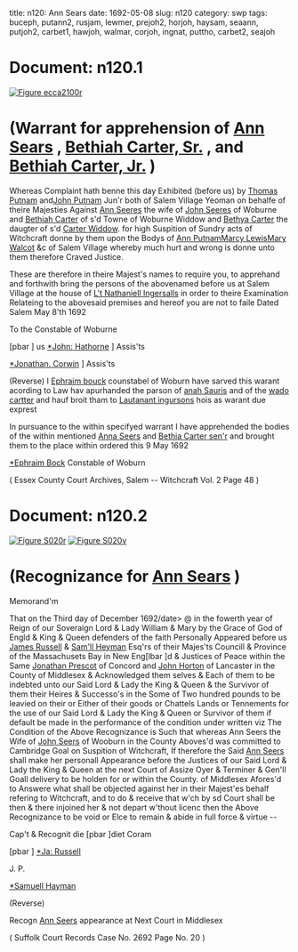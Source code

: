 title: n120: Ann Sears
date: 1692-05-08
slug: n120
category: swp
tags: buceph, putann2, rusjam, lewmer, prejoh2, horjoh, haysam, seaann, putjoh2, carbet1, hawjoh, walmar, corjoh, ingnat, puttho, carbet2, seajoh




# Document: n120.1

<a href="archives/ecca/large/ecca2100r.jpg" class="jqueryLightbox">![Figure ecca2100r](archives/ecca/thumb/ecca2100r.jpg)</a>

# (Warrant for apprehension of [Ann Sears](/tag/seaann.html) , [Bethiah Carter, Sr.](/tag/carbet1.html) , and [Bethiah Carter, Jr.](/tag/carbet2.html) )

Whereas Complaint hath benne this day Exhibited (before us) by [Thomas Putnam](/tag/puttho.html) and[John Putnam](/tag/putjoh2.html) Jun'r both of Salem Village Yeoman on behalfe of theire Majesties Against [Ann Seeres](/tag/seaann.html) the wife of [John Seeres](/tag/seajoh.html) of Woburne and [Bethiah Carter](/tag/carbet1.html) of s'd Towne of Woburne Widdow and [Bethya Carter](/tag/carbet2.html) the daugter of s'd [Carter Widdow](/tag/carbet1.html). for high Suspition of Sundry acts of Witchcraft donne by them upon the Bodys of [Ann Putnam](/tag/putann2.html)[Marcy Lewis](/tag/lewmer.html)[Mary Walcot](/tag/walmar.html) &c of Salem Village whereby much hurt and wrong is donne unto them therefore Craved Justice.

These are therefore in theire Majest's names to require you, to apprehand and forthwith bring the persons of the abovenamed before us at Salem Village at the house of [L't Nathaniell Ingersalls](/tag/ingnat.html) in order to theire Examination Relateing to the abovesaid premises and hereof you are not to faile Dated Salem May 8'th 1692

To the Constable of Woburne 

[pbar ] us [*John: Hathorne](/tag/hawjoh.html) ] Assis'ts

[*Jonathan. Corwin](/tag/corjoh.html) ] Assis'ts

(Reverse) I [Ephraim bouck](/tag/buceph.html) counstabel of Woburn have sarved this warant acording to Law hav apurhanded the parson of [anah Sauris](/tag/seaann.html) and of the [wado cartter](/tag/carbet1.html) and hauf broit tham to [Lautanant ingursons](/tag/ingnat.html) hois as warant due exprest

In pursuance to the within specifyed warrant I have apprehended the bodies of the within mentioned [Anna Seers](/tag/seaann.html) and [Bethia Carter sen'r](/tag/carbet1.html) and brought them to the place within ordered this 9 May 1692 

[*Ephraim Bock](/tag/buceph.html) Constable of Woburn

( Essex County Court Archives, Salem -- Witchcraft Vol. 2 Page 48 )


# Document: n120.2

<a href="archives/Suffolk/large/S020A.jpg" class="jqueryLightbox">![Figure S020r](archives/Suffolk/small/S020A.jpg)</a>
<a href="archives/Suffolk/large/S020B.jpg" class="jqueryLightbox">![Figure S020v](archives/Suffolk/small/S020B.jpg)</a>

# (Recognizance for [Ann Sears](/tag/seaann.html) )

Memorand'm

That on the Third day of December 1692/date> @ in the fowerth year of Reign of our Soveraign Lord & Lady William & Mary by the Grace of God of Engld & King & Queen defenders of the faith Personally Appeared before us [James Russell](/tag/rusjam.html) & [Sam'll Heyman](/tag/haysam.html) Esq'rs of their Majes'ts Councill & Province of the Massachusets Bay in New Eng[lbar ]d & Justices of Peace within the Same [Jonathan Prescot](/tag/prejoh2.html) of Concord and [John Horton](/tag/horjoh.html) of Lancaster in the County of Middlesex & Acknowledged them selves & Each of them to be indebted unto our Said Lord & Lady the King & Queen & the Survivor of them their Heires & Successo's in the Some of Two hundred pounds to be leavied on their or Either of their goods or Chattels Lands or Tennements for the use of our Said Lord & Lady the King & Queen or Survivor of them if default be made in the performance of the condition under written viz The Condition of the Above Recognizance is Such that whereas Ann Seers the Wife of [John Seers](/tag/seajoh.html) of Wooburn in the County Aboves'd was committed to Cambridge Goal on Suspition of Witchcraft, If therefore the Said [Ann Seers](/tag/seaann.html) shall make her personall Appearance before the Justices of our Said Lord & Lady the King & Queen at the next Court of Assize Oyer & Terminer & Gen'll Goall delivery to be holden for or within the County. of Middlesex Afores'd to Answere what shall be objected against her in their Majest'es behalf refering to Witchcraft, and to do & receive that w'ch by sd Court shall be then & there injoined her & not depart w'thout licenc then the Above Recognizance to be void or Elce to remain & abide in full force & virtue --

Cap't & Recognit die [pbar ]diet Coram 

[pbar ] [*Ja: Russell](/tag/rusjam.html)

J. P. 

[*Samuell Hayman](/tag/haysam.html)

(Reverse) 

Recogn [Ann Seers](/tag/seaann.html) appearance at Next Court in Middlesex

( Suffolk Court Records Case No. 2692 Page No. 20 )
